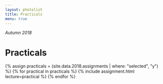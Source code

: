```yaml
---
layout: photolist
title: Practicals
menu: true
---
```

*Autumn 2018*

# Practicals


{% assign practicals = (site.data.2018.assignments | where: "selected", "y") %}
{% for practical in practicals %}
{% include assignment.html lecture=practical %}
{% endfor %}

